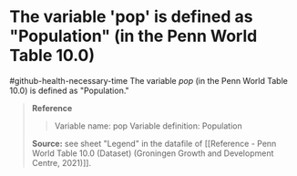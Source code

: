 # The variable 'pop' is defined as "Population" (in the Penn World Table 10.0)
#github-health-necessary-time
The variable *pop* (in the Penn World Table 10.0) is defined as "Population."

>**Reference**
>>Variable name: pop
>>Variable definition: Population
>
>**Source:** see sheet "Legend" in the datafile of [[Reference - Penn World Table 10.0 (Dataset) (Groningen Growth and Development Centre, 2021)]].